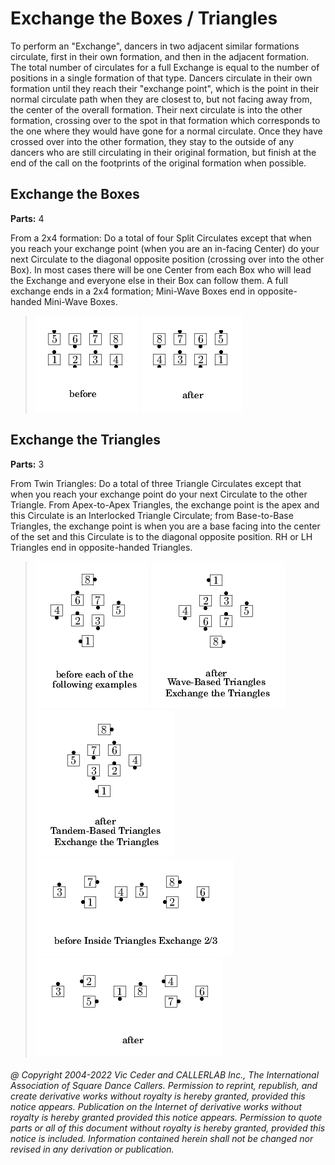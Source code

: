 
# Exchange the Boxes / Triangles

To perform an "Exchange", dancers in two adjacent similar
formations circulate, first in their own formation, and then in the
adjacent formation. The total number of circulates for a full
Exchange is equal to the number of positions in a single formation of
that type. Dancers circulate in their own formation until they reach
their "exchange point", which is the point in their normal circulate
path when they are closest to, but not facing away from, the center
of the overall formation. Their next circulate is into the other
formation, crossing over to the spot in that formation which
corresponds to the one where they would have gone for a normal
circulate. Once they have crossed over into the other formation, they
stay to the outside of any dancers who are still circulating in their
original formation, but finish at the end of the call on the
footprints of the original formation when possible.

## Exchange the Boxes

**Parts:** 4  

From a 2x4 formation: Do a total of four Split Circulates
except that when you reach your exchange point (when you are an
in-facing Center) do your next Circulate to the diagonal opposite
position (crossing over into the other Box). In most cases there will
be one Center from each Box who will lead the Exchange and everyone
else in their Box can follow them. A full exchange ends in a 2x4
formation; Mini-Wave Boxes end in opposite-handed Mini-Wave Boxes.

> 
> ![alt](exchange_the_box-1.png)
> ![alt](exchange_the_box-2.png)
> 
## Exchange the Triangles

**Parts:** 3  

From Twin Triangles: Do a total of three Triangle Circulates
except that when you reach your exchange point do your next Circulate
to the other Triangle. From Apex-to-Apex Triangles, the exchange
point is the apex and this Circulate is an Interlocked Triangle
Circulate; from Base-to-Base Triangles, the exchange point is when
you are a base facing into the center of the set and this Circulate
is to the diagonal opposite position. RH or LH Triangles end in
opposite-handed Triangles.

> 
> ![alt](exchange_the_box-3.png)
> ![alt](exchange_the_box-4.png)
> ![alt](exchange_the_box-5.png)  
> ![alt](exchange_the_box-6.png)
> ![alt](exchange_the_box-7.png)
> 
###### @ Copyright 2004-2022 Vic Ceder and CALLERLAB Inc., The International Association of Square Dance Callers. Permission to reprint, republish, and create derivative works without royalty is hereby granted, provided this notice appears. Publication on the Internet of derivative works without royalty is hereby granted provided this notice appears. Permission to quote parts or all of this document without royalty is hereby granted, provided this notice is included. Information contained herein shall not be changed nor revised in any derivation or publication.

